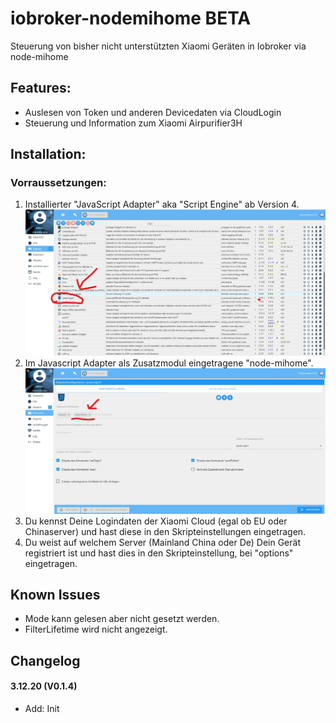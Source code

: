 # iobroker-nodemihome BETA
Steuerung von bisher nicht unterstützten Xiaomi Geräten in Iobroker via node-mihome

## Features:
* Auslesen von Token und anderen Devicedaten via CloudLogin
* Steuerung und Information zum Xiaomi Airpurifier3H

## Installation:
  ###  Vorraussetzungen: 
   1. Installierter "JavaScript Adapter" aka "Script Engine" ab Version 4.
   ![iobnmhtut2.jpg](/admin/iobnmhtut2.jpg) 
   3. Im Javascript Adapter als Zusatzmodul eingetragene "node-mihome".
   ![iobnmhtut1.jpg](/admin/iobnmhtut1.jpg) 
   5. Du kennst Deine Logindaten der Xiaomi Cloud (egal ob EU oder Chinaserver) und hast diese in den Skripteinstellungen eingetragen.
   6. Du weist auf welchem Server (Mainland China oder De) Dein Gerät registriert ist und hast dies in den Skripteinstellung, bei "options" eingetragen.

## Known Issues
- Mode kann gelesen aber nicht gesetzt werden.
- FilterLifetime wird nicht angezeigt.

## Changelog
#### 3.12.20 (V0.1.4)
- Add: Init